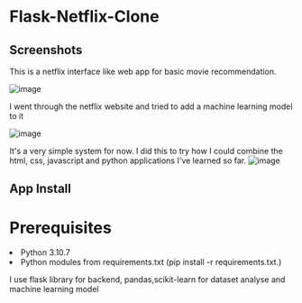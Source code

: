 ﻿# Flask-Netflix-Clone

<h2>Screenshots</h2>
This is a netflix interface like web app for basic movie recommendation.

![image](https://github.com/zaforcan/Flask-ML-Netflix-Clone/assets/104571337/1a319a7b-d7f8-4806-a592-db6b63579bd4)

I went through the netflix website and tried to add a machine learning model to it

![image](https://github.com/zaforcan/Flask-ML-Netflix-Clone/assets/104571337/540cf17c-520f-4c0a-b604-c2c7265d883c)

It's a very simple system for now. I did this to try how I could combine the html, css, javascript and python applications I've learned so far.
![image](https://github.com/zaforcan/Flask-ML-Netflix-Clone/assets/104571337/2d4c7330-8917-4a78-9c1f-8e9b05c22627)


<h2>App Install</h2>

<h1>Prerequisites</h1>
<li>Python 3.10.7</li>
<li>Python modules from requirements.txt  (pip install -r requirements.txt.)</li>

I use 
flask library for backend, 
pandas,scikit-learn for dataset analyse and machine learning model 






